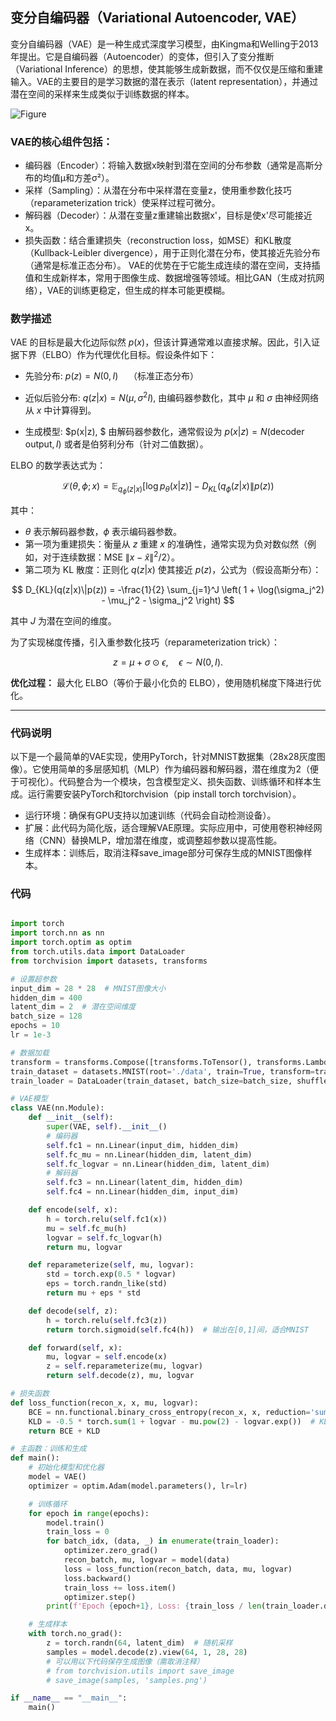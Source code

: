 ## 变分自编码器（Variational Autoencoder, VAE）
变分自编码器（VAE）是一种生成式深度学习模型，由Kingma和Welling于2013年提出。它是自编码器（Autoencoder）的变体，但引入了变分推断（Variational Inference）的思想，使其能够生成新数据，而不仅仅是压缩和重建输入。VAE的主要目的是学习数据的潜在表示（latent representation），并通过潜在空间的采样来生成类似于训练数据的样本。

![Figure](https://github.com/user-attachments/assets/d8b5e82e-5b83-41d9-8b3c-521a3aeeb38e)  
  
### VAE的核心组件包括：
- 编码器（Encoder）：将输入数据x映射到潜在空间的分布参数（通常是高斯分布的均值μ和方差σ²）。
- 采样（Sampling）：从潜在分布中采样潜在变量z，使用重参数化技巧（reparameterization trick）使采样过程可微分。
- 解码器（Decoder）：从潜在变量z重建输出数据x'，目标是使x'尽可能接近x。
- 损失函数：结合重建损失（reconstruction loss，如MSE）和KL散度（Kullback-Leibler divergence），用于正则化潜在分布，使其接近先验分布（通常是标准正态分布）。
VAE的优势在于它能生成连续的潜在空间，支持插值和生成新样本，常用于图像生成、数据增强等领域。相比GAN（生成对抗网络），VAE的训练更稳定，但生成的样本可能更模糊。

### 数学描述

VAE 的目标是最大化边际似然 $p(x)$，但该计算通常难以直接求解。因此，引入证据下界（ELBO）作为代理优化目标。假设条件如下：

* 先验分布:  $p(z) = N(0, I) \quad \text{（标准正态分布）}$

* 近似后验分布: $q(z|x) = N(\mu, \sigma^2 I),$  由编码器参数化，其中 $\mu$ 和 $\sigma$ 由神经网络从 $x$ 中计算得到。

* 生成模型: $p(x|z), $ 由解码器参数化，通常假设为 $p(x|z) = N(\text{decoder output}, I)$  或者是伯努利分布（针对二值数据）。


ELBO 的数学表达式为： 

$$
\mathcal{L}(\theta, \phi; x) = \mathbb{E}_ {q_\phi(z|x)} [\log p_\theta(x|z)] - D_{KL}(q_\phi(z|x)\|p(z))
$$

其中：

* $\theta$ 表示解码器参数，$\phi$ 表示编码器参数。  
* 第一项为重建损失：衡量从 $z$ 重建 $x$ 的准确性，通常实现为负对数似然（例如，对于连续数据：MSE $\|x - \hat{x}\|^2 / 2$）。  
* 第二项为 KL 散度：正则化 $q(z|x)$ 使其接近 $p(z)$，公式为（假设高斯分布）：  

$$
D_{KL}(q(z|x)\|p(z)) = -\frac{1}{2} \sum_{j=1}^J \left( 1 + \log(\sigma_j^2) - \mu_j^2 - \sigma_j^2 \right)
$$

其中 $J$ 为潜在空间的维度。  



为了实现梯度传播，引入重参数化技巧（reparameterization trick）：  

$$
z = \mu + \sigma \odot \epsilon, \quad \epsilon \sim N(0, I).
$$



**优化过程：** 最大化 ELBO（等价于最小化负的 ELBO），使用随机梯度下降进行优化。

---

### 代码说明
以下是一个最简单的VAE实现，使用PyTorch，针对MNIST数据集（28x28灰度图像）。它使用简单的多层感知机（MLP）作为编码器和解码器，潜在维度为2（便于可视化）。代码整合为一个模块，包含模型定义、损失函数、训练循环和样本生成。运行需要安装PyTorch和torchvision（pip install torch torchvision）。  
- 运行环境：确保有GPU支持以加速训练（代码会自动检测设备）。
- 扩展：此代码为简化版，适合理解VAE原理。实际应用中，可使用卷积神经网络（CNN）替换MLP，增加潜在维度，或调整超参数以提高性能。
- 生成样本：训练后，取消注释save_image部分可保存生成的MNIST图像样本。

### 代码
```python

import torch
import torch.nn as nn
import torch.optim as optim
from torch.utils.data import DataLoader
from torchvision import datasets, transforms

# 设置超参数
input_dim = 28 * 28  # MNIST图像大小
hidden_dim = 400
latent_dim = 2  # 潜在空间维度
batch_size = 128
epochs = 10
lr = 1e-3

# 数据加载
transform = transforms.Compose([transforms.ToTensor(), transforms.Lambda(lambda x: x.view(-1))])
train_dataset = datasets.MNIST(root='./data', train=True, transform=transform, download=True)
train_loader = DataLoader(train_dataset, batch_size=batch_size, shuffle=True)

# VAE模型
class VAE(nn.Module):
    def __init__(self):
        super(VAE, self).__init__()
        # 编码器
        self.fc1 = nn.Linear(input_dim, hidden_dim)
        self.fc_mu = nn.Linear(hidden_dim, latent_dim)
        self.fc_logvar = nn.Linear(hidden_dim, latent_dim)
        # 解码器
        self.fc3 = nn.Linear(latent_dim, hidden_dim)
        self.fc4 = nn.Linear(hidden_dim, input_dim)

    def encode(self, x):
        h = torch.relu(self.fc1(x))
        mu = self.fc_mu(h)
        logvar = self.fc_logvar(h)
        return mu, logvar

    def reparameterize(self, mu, logvar):
        std = torch.exp(0.5 * logvar)
        eps = torch.randn_like(std)
        return mu + eps * std

    def decode(self, z):
        h = torch.relu(self.fc3(z))
        return torch.sigmoid(self.fc4(h))  # 输出在[0,1]间，适合MNIST

    def forward(self, x):
        mu, logvar = self.encode(x)
        z = self.reparameterize(mu, logvar)
        return self.decode(z), mu, logvar

# 损失函数
def loss_function(recon_x, x, mu, logvar):
    BCE = nn.functional.binary_cross_entropy(recon_x, x, reduction='sum')  # 重建损失
    KLD = -0.5 * torch.sum(1 + logvar - mu.pow(2) - logvar.exp())  # KL散度
    return BCE + KLD

# 主函数：训练和生成
def main():
    # 初始化模型和优化器
    model = VAE()
    optimizer = optim.Adam(model.parameters(), lr=lr)

    # 训练循环
    for epoch in range(epochs):
        model.train()
        train_loss = 0
        for batch_idx, (data, _) in enumerate(train_loader):
            optimizer.zero_grad()
            recon_batch, mu, logvar = model(data)
            loss = loss_function(recon_batch, data, mu, logvar)
            loss.backward()
            train_loss += loss.item()
            optimizer.step()
        print(f'Epoch {epoch+1}, Loss: {train_loss / len(train_loader.dataset):.4f}')

    # 生成样本
    with torch.no_grad():
        z = torch.randn(64, latent_dim)  # 随机采样
        samples = model.decode(z).view(64, 1, 28, 28)
        # 可以用以下代码保存生成图像（需取消注释）
        # from torchvision.utils import save_image
        # save_image(samples, 'samples.png')

if __name__ == "__main__":
    main()
```


